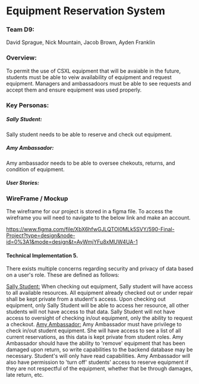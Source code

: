 # Equipment Reservation System

### Team D9:

David Sprague, Nick Mountain, Jacob Brown, Ayden Franklin

### Overview:

To permit the use of CSXL equipment that will be avaiable in the future, students must be able to veiw availability of equipment and request equipment. Managers and ambassadoors must be able to see requests and accept them and ensure equipment was used properly.

### Key Personas:

##### Sally Student:

Sally student needs to be able to reserve and check out equipment.

##### Amy Ambassador:

Amy ambassador needs to be able to oversee chekouts, returns, and condition of equipment.

##### User Stories:

### WireFrame / Mockup

The wireframe for our project is stored in a figma file. To access the wireframe you will need to navigate to the below link and make an account.

https://www.figma.com/file/XbX6hfwGJLQTOl0MLk5SVY/590-Final-Project?type=design&node-id=0%3A1&mode=design&t=AyWmjYFu8xMUW4UA-1

#### Technical Implementation 5.

There exists multiple concerns regarding security and privacy of data based on a user's role. These are defined as follows:

<ins>Sally Student:</ins> When checking out equipment, Sally student will have access to all available resources. All equipment already checked out or under repair shall be kept private from a student's access. Upon checking out equipment, only Sally Student will be able to access her resource, all other students will not have access to that data.
Sally Student will not have access to oversight of checking in/out equipment, only the ability to request a checkout.
<ins>Amy Ambassador:</ins> Amy Ambassador must have privilege to check in/out student equipment. She will have access to see a list of all current reservations, as this data is kept private from student roles. Amy Ambassador should have the ability to 'remove' equipment that has been damaged upon return, so write capabilities to the backend database may be necessary. Student's will only have read capabilities. Amy Ambassador will also have permission to 'turn off' students' access to reserve equipment if they are not respectful of the equipment, whether that be through damages, late return, etc.

